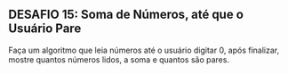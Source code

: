 ## DESAFIO 15: Soma de Números, até que o Usuário Pare
Faça um algoritmo que leia números até o usuário digitar 0, após finalizar, mostre quantos números lidos, a soma e quantos são pares.
